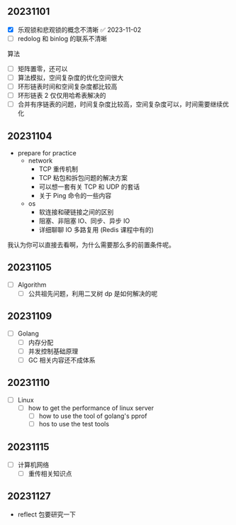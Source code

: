 ## 20231101

- [x] 乐观锁和悲观锁的概念不清晰 ✅ 2023-11-02
- [ ] redolog 和 binlog 的联系不清晰

算法

- [ ] 矩阵置零，还可以
- [ ] 算法模拟，空间复杂度的优化空间很大
- [ ] 环形链表时间和空间复杂度都比较高
- [ ] 环形链表 2 仅仅用哈希表解决的
- [ ] 合并有序链表的问题，时间复杂度比较高，空间复杂度可以，时间需要继续优化

## 20231104

- prepare for practice
	- network
		- TCP 重传机制
		- TCP 粘包和拆包问题的解决方案
		- 可以想一套有关 TCP 和 UDP 的套话
		- 关于 Ping 命令的一些内容
	- os
		- 软连接和硬链接之间的区别
		- 阻塞、非阻塞 IO、同步、异步 IO
		- 详细聊聊 IO 多路复用 (Redis 课程中有的)

我认为你可以直接去看啊，为什么需要那么多的前置条件呢。

## 20231105

- [ ] Algorithm
	- [ ] 公共祖先问题，利用二叉树 dp 是如何解决的呢

## 20231109

- [ ] Golang
	- [ ] 内存分配
	- [ ] 并发控制基础原理
	- [ ] GC 相关内容还不成体系

## 20231110

- [ ] Linux
	- [ ] how to get the performance of linux server
		- [ ] how to use the tool of golang's pprof
		- [ ] hos to use the test tools

## 20231115

- [ ] 计算机网络
	- [ ] 重传相关知识点

## 20231127

- reflect 包要研究一下
